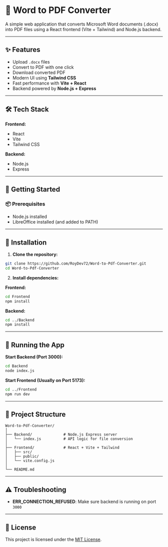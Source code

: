 
# 📄 Word to PDF Converter

A simple web application that converts Microsoft Word documents (.docx) into PDF files using a React frontend (Vite + Tailwind) and Node.js backend.

---

## ✨ Features
- Upload `.docx` files
- Convert to PDF with one click
- Download converted PDF
- Modern UI using **Tailwind CSS**
- Fast performance with **Vite + React**
- Backend powered by **Node.js + Express**

---

## 🛠️ Tech Stack

**Frontend:**
- React
- Vite
- Tailwind CSS

**Backend:**
- Node.js
- Express

---

## 🚀 Getting Started

### 📦 Prerequisites
- Node.js installed
- LibreOffice installed (and added to PATH)

---

## 🔧 Installation

1. **Clone the repository:**
```bash
git clone https://github.com/RoyDev72/Word-to-Pdf-Converter.git
cd Word-to-Pdf-Converter
```

2. **Install dependencies:**

**Frontend:**
```bash
cd Frontend
npm install
```

**Backend:**
```bash
cd ../Backend
npm install
```

---

## 🧪 Running the App

**Start Backend (Port 3000):**
```bash
cd Backend
node index.js
```

**Start Frontend (Usually on Port 5173):**
```bash
cd ../Frontend
npm run dev
```

---

## 📁 Project Structure

```
Word-to-Pdf-Converter/
│
├── Backend/              # Node.js Express server
│   └── index.js          # API logic for file conversion
│
├── Frontend/             # React + Vite + Tailwind
│   ├── src/
│   ├── public/
│   └── vite.config.js
│
└── README.md
```

---

## ⚠️ Troubleshooting

- **ERR_CONNECTION_REFUSED**: Make sure backend is running on port `3000`

---

## 📃 License

This project is licensed under the [MIT License](../../../../Downloads/Word-to-Pdf-Converter-master/Word-to-Pdf-Converter-master/LICENSE).
